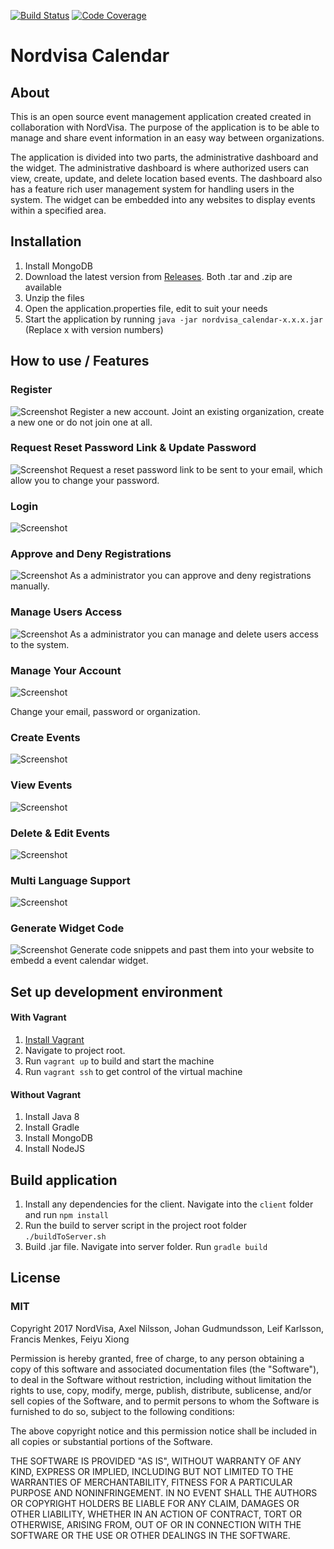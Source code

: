 [![Build Status](https://travis-ci.org/2DV603NordVisaProject/nordvisa_calendar.svg?branch=master)](https://travis-ci.org/2DV603NordVisaProject/nordvisa_calendar)
[![Code Coverage](https://img.shields.io/codecov/c/github/2DV603NordVisaProject/nordvisa_calendar.svg)](https://codecov.io/gh/2DV603NordVisaProject/nordvisa_calendar)
# Nordvisa Calendar
## About
This is an open source event management application created created in collaboration with NordVisa. The purpose of the application is to be able to manage and share event information in an easy way between organizations. 

The application is divided into two parts, the administrative dashboard and the widget. The administrative dashboard is where authorized users can view, create, update, and delete location based events. The dashboard also has a feature rich user management system for handling users in the system. The widget can be embedded into any websites to display events within a specified area.

## Installation
1. Install MongoDB
1. Download the latest version from [Releases](https://github.com/2DV603NordVisaProject/nordvisa_calendar/releases). Both .tar and .zip are available
1. Unzip the files
1. Open the application.properties file, edit to suit your needs
1. Start the application by running `java -jar nordvisa_calendar-x.x.x.jar` (Replace x with version numbers)

## How to use / Features
### Register
![Screenshot](./__documentation__/howToUse/register.gif)
Register a new account. Joint an existing organization, create a new one or do not join one at all.

### Request Reset Password Link & Update Password
![Screenshot](./__documentation__/howToUse/reset.gif)
Request a reset password link to be sent to your email, which allow you to change your password.

### Login
![Screenshot](./__documentation__/howToUse/login.gif)

### Approve and Deny Registrations
![Screenshot](./__documentation__/howToUse/pending.gif)
As a administrator you can approve and deny registrations manually.

### Manage Users Access
![Screenshot](./__documentation__/howToUse/access.gif)
As a administrator you can manage and delete users access to the system.

### Manage Your Account
![Screenshot](./__documentation__/howToUse/account.gif)

Change your email, password or organization.

### Create Events
![Screenshot](./__documentation__/howToUse/create.gif)

### View Events
![Screenshot](./__documentation__/howToUse/view.gif)

### Delete & Edit Events
![Screenshot](./__documentation__/howToUse/edit.gif)

### Multi Language Support
![Screenshot](./__documentation__/howToUse/language.gif)

### Generate Widget Code
![Screenshot](./__documentation__/howToUse/generate.gif)
Generate code snippets and past them into your website to embedd a event calendar widget.

## Set up development environment
#### With Vagrant
1. [Install Vagrant](https://www.vagrantup.com/docs/installation/)
1. Navigate to project root.
1. Run `vagrant up` to build and start the machine
1. Run `vagrant ssh` to get control of the virtual machine

#### Without Vagrant
1. Install Java 8
1. Install Gradle
1. Install MongoDB
1. Install NodeJS

## Build application
1. Install any dependencies for the client. Navigate into the `client` folder and run `npm install`
1. Run the build to server script in the project root folder `./buildToServer.sh`
1. Build .jar file. Navigate into server folder. Run `gradle build`

## License
### MIT
Copyright 2017 NordVisa, Axel Nilsson, Johan Gudmundsson, Leif Karlsson, Francis Menkes, Feiyu Xiong

Permission is hereby granted, free of charge, to any person obtaining a copy of this software and associated documentation files (the "Software"), to deal in the Software without restriction, including without limitation the rights to use, copy, modify, merge, publish, distribute, sublicense, and/or sell copies of the Software, and to permit persons to whom the Software is furnished to do so, subject to the following conditions:


The above copyright notice and this permission notice shall be included in all copies or substantial portions of the Software.

THE SOFTWARE IS PROVIDED "AS IS", WITHOUT WARRANTY OF ANY KIND, EXPRESS OR IMPLIED, INCLUDING BUT NOT LIMITED TO THE WARRANTIES OF MERCHANTABILITY, FITNESS FOR A PARTICULAR PURPOSE AND NONINFRINGEMENT. IN NO EVENT SHALL THE AUTHORS OR COPYRIGHT HOLDERS BE LIABLE FOR ANY CLAIM, DAMAGES OR OTHER LIABILITY, WHETHER IN AN ACTION OF CONTRACT, TORT OR OTHERWISE, ARISING FROM, OUT OF OR IN CONNECTION WITH THE SOFTWARE OR THE USE OR OTHER DEALINGS IN THE SOFTWARE.
